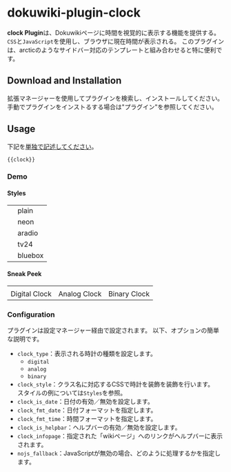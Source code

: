 # dokuwiki-plugin-clock
**clock Plugin**は、Dokuwikiページに時間を視覚的に表示する機能を提供する。`CSS`と`JavaScript`を使用し、ブラウザに現在時間が表示される。
このプラグインは、arcticのようなサイドバー対応のテンプレートと組み合わせると特に便利です。

## Download and Installation
拡張マネージャーを使用してプラグインを検索し、インストールしてください。  
手動でプラグインをインストるする場合は"プラグイン"を参照してください。

## Usage
下記を<ins>単独で記述してください</ins>。

```
{{clock}}
```

### Demo

#### Styles
<table>
  <tr>
    <td></td>
    <td>plain</td>
  </tr>
  <tr>
    <td></td>
    <td>neon</td>
  </tr>
  <tr>
    <td></td>
    <td>aradio</td>
  </tr>
  <tr>
    <td></td>
    <td>tv24</td>
  </tr>
  <tr>
    <td></td>
    <td>bluebox</td>
  </tr>
</table>

#### Sneak Peek
<table>
  <tr>
    <td></td>
    <td></td>
    <td></td>
  </tr>
  <tr>
    <td> Digital Clock </td>
    <td> Analog Clock </td>
    <td> Binary Clock </td>
  </tr>
</table>

### Configuration
プラグインは設定マネージャー経由で設定されます。
以下、オプションの簡単な説明です。

- `clock_type`：表示される時計の種類を設定します。
  - `digital`
  - `analog`
  - `binary`
- `clock_style`：クラス名に対応するCSSで時計を装飾を装飾を行います。<br>スタイルの例については`Styles`を参照。
- `clock_is_date`：日付の有効／無効を設定します。
- `clock_fmt_date`：日付フォーマットを指定します。
- `clock_fmt_time`：時間フォーマットを指定します。
- `clock_is_helpbar`：ヘルプバーの有効／無効を設定します。
- `clock_infopage`：指定された「wikiページ」へのリンクがヘルプバーに表示されます。
- `nojs_fallback`：JavaScriptが無効の場合、どのように処理するかを指定します。
